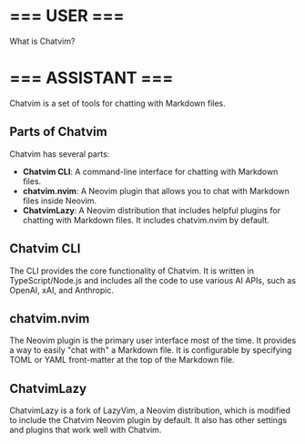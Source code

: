 # === USER ===

What is Chatvim?

# === ASSISTANT ===

Chatvim is a set of tools for chatting with Markdown files.

## Parts of Chatvim

Chatvim has several parts:

- **Chatvim CLI**: A command-line interface for chatting with Markdown files.
- **chatvim.nvim**: A Neovim plugin that allows you to chat with Markdown files
  inside Neovim.
- **ChatvimLazy**: A Neovim distribution that includes helpful plugins for
  chatting with Markdown files. It includes chatvim.nvim by default.

## Chatvim CLI

The CLI provides the core functionality of Chatvim. It is written in
TypeScript/Node.js and includes all the code to use various AI APIs, such as
OpenAI, xAI, and Anthropic.

## chatvim.nvim

The Neovim plugin is the primary user interface most of the time. It provides a
way to easily "chat with" a Markdown file. It is configurable by specifying TOML
or YAML front-matter at the top of the Markdown file.

## ChatvimLazy

ChatvimLazy is a fork of LazyVim, a Neovim distribution, which is modified to
include the Chatvim Neovim plugin by default. It also has other settings and
plugins that work well with Chatvim.
